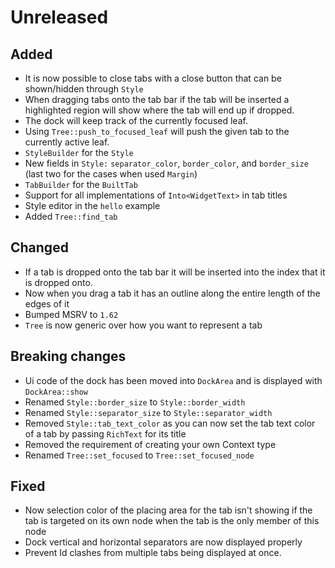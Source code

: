 # Unreleased

## Added

- It is now possible to close tabs with a close button that can be shown/hidden through `Style`
- When dragging tabs onto the tab bar if the tab will be inserted a highlighted region will show where the tab will end up if dropped.
- The dock will keep track of the currently focused leaf.
- Using `Tree::push_to_focused_leaf` will push the given tab to the currently active leaf.
- `StyleBuilder` for the `Style`
- New fields in `Style:` `separator_color`, `border_color`, and `border_size` (last two for the cases when used `Margin`)
- `TabBuilder` for the `BuiltTab`
- Support for all implementations of `Into<WidgetText>` in tab titles
- Style editor in the `hello` example
- Added `Tree::find_tab`

## Changed

- If a tab is dropped onto the tab bar it will be inserted into the index that it is dropped onto.
- Now when you drag a tab it has an outline along the entire length of the edges of it
- Bumped MSRV to `1.62`
- `Tree` is now generic over how you want to represent a tab

## Breaking changes

- Ui code of the dock has been moved into `DockArea` and is displayed with `DockArea::show`
- Renamed `Style::border_size` to `Style::border_width`
- Renamed `Style::separator_size` to `Style::separator_width`
- Removed `Style::tab_text_color` as you can now set the tab text color of a tab by passing `RichText` for its title
- Removed the requirement of creating your own Context type
- Renamed `Tree::set_focused` to `Tree::set_focused_node`

## Fixed

- Now selection color of the placing area for the tab isn't showing if the tab is targeted on its own node when the tab is the only member of  this node
- Dock vertical and horizontal separators are now displayed properly
- Prevent Id clashes from multiple tabs being displayed at once.
